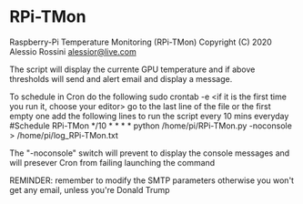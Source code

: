 # RPi-TMon
Raspberry-Pi Temperature Monitoring (RPi-TMon) 
Copyright (C) 2020 Alessio Rossini <alessior@live.com> 
 
The script will display the currente GPU temperature and if above thresholds will send and alert email and display a message. 


To schedule in Cron do the following
  sudo crontab -e
  <if it is the first time you run it, choose your editor>
  go to the last line of the file or the first empty one
  add the following lines to run the script every 10 mins everyday
  #Schedule RPi-TMon
  */10 * * * * python /home/pi/RPi-TMon.py -noconsole > /home/pi/log_RPi-TMon.txt


The "-noconsole" switch will prevent to display the console messages and will presever Cron from failing launching the command

REMINDER: remember to modify the SMTP parameters otherwise you won't get any email, unless you're Donald Trump

